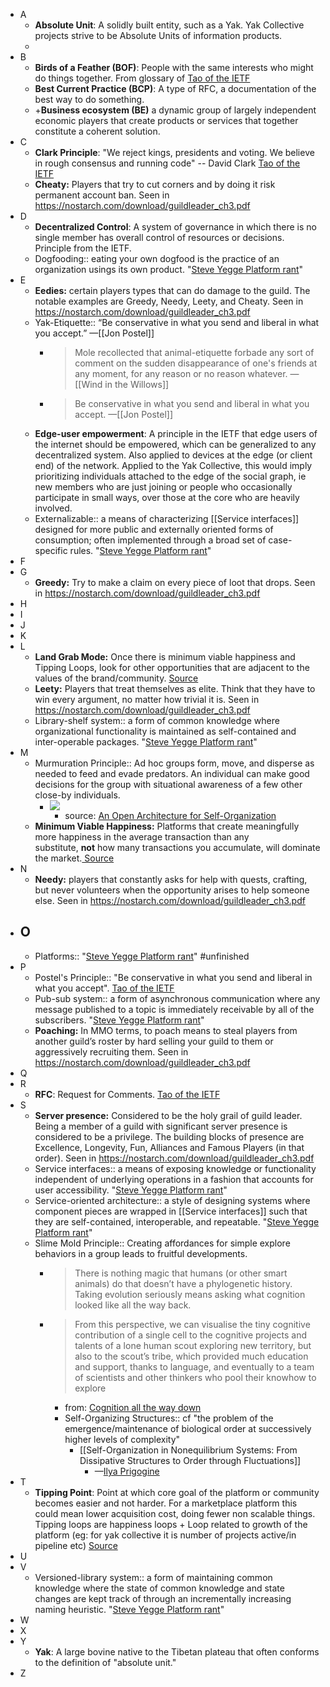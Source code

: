- A
    - **Absolute Unit**: A solidly built entity, such as a Yak. Yak Collective projects strive to be Absolute Units of information products. 
    - 
- B
    - **Birds of a Feather (BOF)**: People with the same interests who might do things together. From glossary of [Tao of the IETF](https://www.ietf.org/about/participate/tao/#what)
    - **Best Current Practice (BCP)**: A type of RFC, a documentation of the best way to do something.
    - +**Business ecosystem (BE)** a dynamic group of largely independent economic players that create products or services that together constitute a coherent solution. 
- C
    - **Clark Principle**: "We reject kings, presidents and voting. We believe in rough consensus and running code" -- David Clark [Tao of the IETF](https://www.ietf.org/about/participate/tao/#what)
    - **Cheaty:** Players that try to cut corners and by doing it risk permanent account ban. Seen in https://nostarch.com/download/guildleader_ch3.pdf
- D
    - **Decentralized Control**: A system of governance in which there is no single member has overall control of resources or decisions. Principle from the IETF.
    - Dogfooding:: eating your own dogfood is the practice of an organization usings its own product. "[Steve Yegge Platform rant](https://gist.github.com/chitchcock/1281611)"
- E
    - **Eedies:** certain players types that can do damage to the guild. The notable examples are Greedy, Needy, Leety, and Cheaty. Seen in https://nostarch.com/download/guildleader_ch3.pdf
    - Yak-Etiquette:: “Be conservative in what you send and liberal in what you accept.” —[[Jon Postel]]
        - > Mole recollected that animal-etiquette forbade any sort of comment on the sudden disappearance of one's friends at any moment, for any reason or no reason whatever. —[[Wind in the Willows]]
        - > Be conservative in what you send and liberal in what you accept. —[[Jon Postel]]
    - **Edge-user empowerment**: A principle in the IETF that edge users of the internet should be empowered, which can be generalized to any decentralized system. Also applied to devices at the edge (or client end) of the network. Applied to the Yak Collective, this would imply prioritizing individuals attached to the edge of the social graph, ie new members who are just joining or people who occasionally participate in small ways, over those at the core who are heavily involved.
    - Externalizable:: a means of characterizing [[Service interfaces]] designed for more public and externally oriented forms of consumption; often implemented through a broad set of case-specific rules. "[Steve Yegge Platform rant](https://gist.github.com/chitchcock/1281611)"
- F
- G
    - **Greedy:** Try to make a claim on every piece of loot that drops. Seen in https://nostarch.com/download/guildleader_ch3.pdf
- H
- I
- J
- K
- L
    - **Land Grab Mode:** Once there is minimum viable happiness and Tipping Loops, look for other opportunities that are adjacent to the values of the brand/community.  [Source](https://sarahtavel.medium.com/hierarchy-of-marketplaces-level-3-1d1a5772ea08)
    - **Leety:** Players that treat themselves as elite. Think that they have to win every argument, no matter how trivial it is. Seen in https://nostarch.com/download/guildleader_ch3.pdf
    - Library-shelf system:: a form of common knowledge where organizational functionality is maintained as self-contained and inter-operable packages. "[Steve Yegge Platform rant](https://gist.github.com/chitchcock/1281611)"
- M
    - Murmuration Principle:: Ad hoc groups form, move, and disperse as needed to feed and evade predators. An individual can make good decisions for the group with situational awareness of a few other close-by individuals.
        - ![](https://firebasestorage.googleapis.com/v0/b/firescript-577a2.appspot.com/o/imgs%2Fapp%2FArtOfGig%2FDppNqoCXcN.jpeg?alt=media&token=b1cc6487-3612-4909-8d67-1894baf2828f)
            - source: [An Open Architecture for Self-Organization](https://medium.com/open-participatory-organized/an-open-architecture-for-self-organization-4e85d4413e09)
    - **Minimum Viable Happiness:** Platforms that create meaningfully more happiness in the average transaction than any substitute, __not__ how many transactions you accumulate, will dominate the market.[ Source](https://sarahtavel.medium.com/hierarchy-of-marketplaces-level-3-1d1a5772ea08)
- N
    - **Needy:** players that constantly asks for help with quests, crafting, but never volunteers when the opportunity arises to help someone else.  Seen in https://nostarch.com/download/guildleader_ch3.pdf
- O
    - 
    - Platforms:: "[Steve Yegge Platform rant](https://gist.github.com/chitchcock/1281611)" #unfinished
- P
    - Postel's Principle:: "Be conservative in what you send and liberal in what you accept". [Tao of the IETF](https://www.ietf.org/about/participate/tao/#what)
    - Pub-sub system:: a form of asynchronous communication where any message published to a topic is immediately receivable by all of the subscribers. "[Steve Yegge Platform rant](https://gist.github.com/chitchcock/1281611)"
    - **Poaching:** In MMO terms, to poach means to steal players from another guild’s roster by hard selling your guild to them or aggressively recruiting them. Seen in https://nostarch.com/download/guildleader_ch3.pdf
- Q
- R
    - **RFC**: Request for Comments. [Tao of the IETF](https://www.ietf.org/about/participate/tao/#what)
- S
    - **Server presence:** Considered to be the holy grail of guild leader. Being a member of a guild with significant server presence is considered to be a privilege. The building blocks of presence are Excellence, Longevity, Fun, Alliances and Famous Players (in that order). Seen in https://nostarch.com/download/guildleader_ch3.pdf
    - Service interfaces:: a means of exposing knowledge or functionality independent of underlying operations in a fashion that accounts for user accessibility. "[Steve Yegge Platform rant](https://gist.github.com/chitchcock/1281611)"
    - Service-oriented architecture::  a style of designing systems where component pieces are wrapped in [[Service interfaces]] such that they are self-contained, interoperable, and repeatable. "[Steve Yegge Platform rant](https://gist.github.com/chitchcock/1281611)"
    - Slime Mold Principle:: Creating affordances for simple explore behaviors in a group leads to fruitful developments.
        - > There is nothing magic that humans (or other smart animals) do that doesn’t have a phylogenetic history. Taking evolution seriously means asking what cognition looked like all the way back.
        - > From this perspective, we can visualise the tiny cognitive contribution of a single cell to the cognitive projects and talents of a lone human scout exploring new territory, but also to the scout’s tribe, which provided much education and support, thanks to language, and eventually to a team of scientists and other thinkers who pool their knowhow to explore
            - from: [Cognition all the way down](https://aeon.co/essays/how-to-understand-cells-tissues-and-organisms-as-agents-with-agendas)
            - Self-Organizing Structures:: cf "the problem of the emergence/maintenance of biological order at successively higher levels of complexity"
                - [[Self-Organization in Nonequilibrium Systems: From Dissipative Structures to Order through Fluctuations]]
                    - —[Ilya Prigogine](https://en.wikipedia.org/wiki/Ilya_Prigogine)
- T
    - **Tipping Point**: Point at which core goal of the platform or community becomes easier and not harder. For a marketplace platform this could mean lower acquisition cost, doing fewer non scalable things. Tipping loops are happiness loops + Loop related to growth of the platform (eg: for yak collective it is number of projects active/in pipeline etc) [Source](https://sarahtavel.medium.com/hierarchy-of-marketplaces-level-3-1d1a5772ea08)
- U
- V
    - Versioned-library system:: a form of maintaining common knowledge where the state of common knowledge and state changes are kept track of through an incrementally increasing naming heuristic. "[Steve Yegge Platform rant](https://gist.github.com/chitchcock/1281611)"
- W
- X
- Y
    - **Yak**: A large bovine native to the Tibetan plateau that often conforms to the definition of "absolute unit."
- Z
